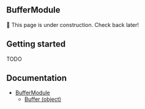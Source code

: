 ## BufferModule
🚧 This page is under construction. Check back later!

## Getting started
TODO

## Documentation
- [BufferModule](BufferModule)
  - [Buffer (object)](Buffer)
